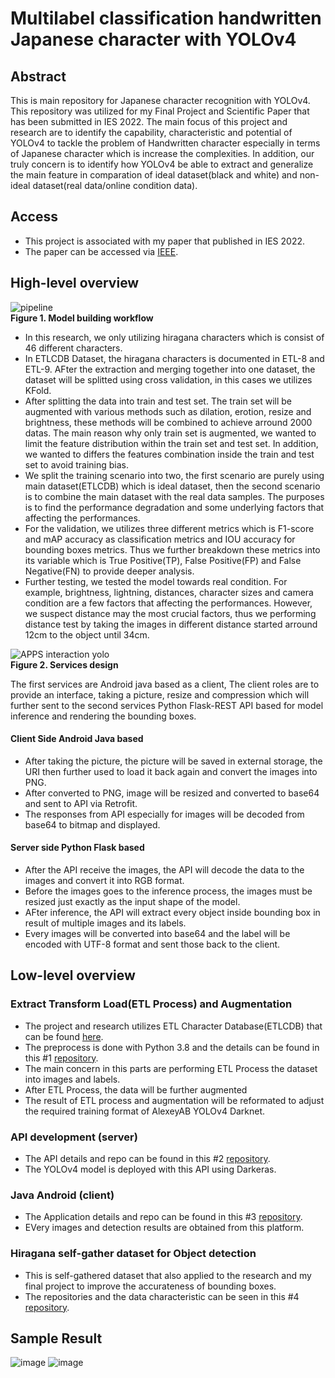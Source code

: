 # Multilabel classification handwritten Japanese character with YOLOv4

## Abstract
This is main repository for Japanese character recognition with YOLOv4.
This repository was utilized for my Final Project and Scientific Paper that has been submitted in IES 2022.
The main focus of this project and research are to identify the capability, characteristic and potential of YOLOv4 to tackle the problem of Handwritten character especially in terms of Japanese character which is increase the complexities. In addition, our truly concern is to identify how YOLOv4 be able to extract and generalize the main feature in comparation of ideal dataset(black and white) and non-ideal dataset(real data/online condition data).

## Access
- This project is associated with my paper that published in IES 2022.
- The paper can be accessed via [IEEE](https://ieeexplore.ieee.org/document/9888638).

## High-level overview
![pipeline](https://user-images.githubusercontent.com/54882818/186874022-7dce3ced-4cfa-4c74-93cb-002e3f52c3ef.jpg) </br> <b>Figure 1. Model building workflow</b> </br>

- In this research, we only utilizing hiragana characters which is consist of 46 different characters. 
- In ETLCDB Dataset, the hiragana characters is documented in ETL-8 and ETL-9. AFter the extraction and merging together into one dataset, the dataset will be splitted 
using cross validation, in this cases we utilizes KFold.
- After splitting the data into train and test set. The train set will be augmented with various methods such as dilation, erotion, resize and brightness, these methods will be combined to achieve arround 2000 datas. The main reason why only train set is augmented, we wanted to limit the feature distribution within the train set and test set. In addition, we wanted to differs the features combination inside the train and test set to avoid training bias.
- We split the training scenario into two, the first scenario are purely using main dataset(ETLCDB) which is ideal dataset, then the second scenario is to combine the main dataset with the real data samples. The purposes is to find the performance degradation and some underlying factors that affecting the performances.
- For the validation, we utilizes three different metrics which is F1-score and mAP accuracy as classification metrics and IOU accuracy for bounding boxes metrics. Thus we further breakdown these metrics into its variable which is True Positive(TP), False Positive(FP) and False Negative(FN) to provide deeper analysis.
- Further testing, we tested the model towards real condition. For example, brightness, lightning, distances, character sizes and camera condition are a few factors that affecting the performances. However, we suspect distance may the most crucial factors, thus we performing distance test by taking the images in different distance started arround 12cm to the object until 34cm.

![APPS interaction yolo](https://user-images.githubusercontent.com/54882818/186877786-b5c7144b-e7c6-4be7-9492-c14d3824d591.jpg) </br> <b>Figure 2. Services design</b> </br>

The first services are Android java based as a client, The client roles are to provide an interface, taking a picture, resize and compression which will further sent to the second services Python Flask-REST API based for model inference and rendering the bounding boxes.

#### Client Side Android Java based
- After taking the picture, the picture will be saved in external storage, the URI then further used to load it back again and convert the images into PNG.
- After converted to PNG, image will be resized and converted to base64 and sent to API via Retrofit.
- The responses from API especially for images will be decoded from base64 to bitmap and displayed.

#### Server side Python Flask based
- After the API receive the images, the API will decode the data to the images and convert it into RGB format.
- Before the images goes to the inference process, the images must be resized just exactly as the input shape of the model.
- AFter inference, the API will extract every object inside bounding box in result of multiple images and its labels.
- Every images will be converted into base64 and the label will be encoded with UTF-8 format and sent those back to the client.

## Low-level overview
### Extract Transform Load(ETL Process) and Augmentation
- The project and research utilizes ETL Character Database(ETLCDB) that can be found [here](http://etlcdb.db.aist.go.jp/). 
- The preprocess is done with Python 3.8 and the details can be found in this #1 [repository](https://github.com/Sekigahara/ETL-extractor-YOLOv4).
- The main concern in this parts are performing ETL Process the dataset into images and labels.
- After ETL Process, the data will be further augmented
- The result of ETL process and augmentation will be reformated to adjust the required training format of AlexeyAB YOLOv4 Darknet.
### API development (server)
- The API details and repo can be found in this #2 [repository](https://github.com/Sekigahara/Japanese-character-recognition-YOLOv4-Flask-API).
- The YOLOv4 model is deployed with this API using Darkeras.
### Java Android (client)
- The Application details and repo can be found in this #3 [repository](https://github.com/Sekigahara/Japanese-character-recognizers-Java-YOLOv4-based-apps).
- EVery images and detection results are obtained from this platform.
### Hiragana self-gather dataset for Object detection
- This is self-gathered dataset that also applied to the research and my final project to improve the accurateness of bounding boxes.
- The repositories and the data characteristic can be seen in this #4 [repository](https://github.com/Sekigahara/Hiragana-from-scratch-datasets).

## Sample Result

![image](https://user-images.githubusercontent.com/54882818/193004392-c66dd96f-4db9-4e10-abc3-632335e5826b.png)
![image](https://user-images.githubusercontent.com/54882818/193004427-73ce2754-a80a-4be9-919f-ecc5ca2e5fe7.png)



